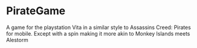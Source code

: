 # PirateGame
A game for the playstation Vita in a similar style to Assassins Creed: Pirates for mobile. Except with a spin making it more akin to Monkey Islands meets Alestorm
